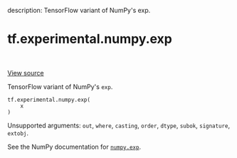 description: TensorFlow variant of NumPy's exp.

<div itemscope itemtype="http://developers.google.com/ReferenceObject">
<meta itemprop="name" content="tf.experimental.numpy.exp" />
<meta itemprop="path" content="Stable" />
</div>

# tf.experimental.numpy.exp

<!-- Insert buttons and diff -->

<table class="tfo-notebook-buttons tfo-api nocontent" align="left">

</table>

<a target="_blank" class="external" href="/code/stable/tensorflow/python/ops/numpy_ops/np_math_ops.py">View source</a>



TensorFlow variant of NumPy's `exp`.

<pre class="devsite-click-to-copy prettyprint lang-py tfo-signature-link">
<code>tf.experimental.numpy.exp(
    x
)
</code></pre>



<!-- Placeholder for "Used in" -->

Unsupported arguments: `out`, `where`, `casting`, `order`, `dtype`, `subok`, `signature`, `extobj`.

See the NumPy documentation for [`numpy.exp`](https://numpy.org/doc/1.16/reference/generated/numpy.exp.html).